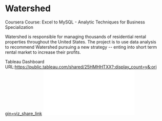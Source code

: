 # Watershed
 Coursera Course: Excel to MySQL - Analytic Techniques for Business Specialization
 
Watershed is responsible for managing thousands of residential rental properties throughout the United States.
The project is to use data analysis to recommend Watershed pursuing a new strategy -- enting into short term rental market to increase their profits.

Tableau Dashboard URL:https://public.tableau.com/shared/25HMHHTXX?:display_count=y&:origin=viz_share_link
![](Watershed/Dashboard.pdf)
